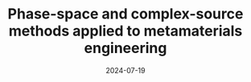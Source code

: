 ---
title: "Phase-space and complex-source methods applied to metamaterials engineering"
date: 2024-07-19
authors: ["M. Moccia", "G. Castaldi", "V. Galdi"]
publication_types: ["1"]
abstract: ""
featured: false
publication: "*IEEE Antennas and Propagation Society International Symposium*"
---